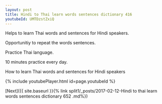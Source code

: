 ```yaml
---
layout: post
title: Hindi to Thai learn words sentences dictionary 416 
youtubeId: UMTDzstZxiQ
---
```

 
 
Helps to learn Thai words and sentences for Hindi speakers.

Opportunitiy to repeat the words sentences. 

Practice Thai language. 
 
10 minutes practice every day. 
 
How to learn Thai words and sentences for Hindi speakers 
 
{% include youtubePlayer.html id=page.youtubeId %}
 
 
[Next]({{ site.baseurl }}{% link  split1/_posts/2017-02-12-Hindi to thai learn words sentences dictionary 652 .md%})
 
